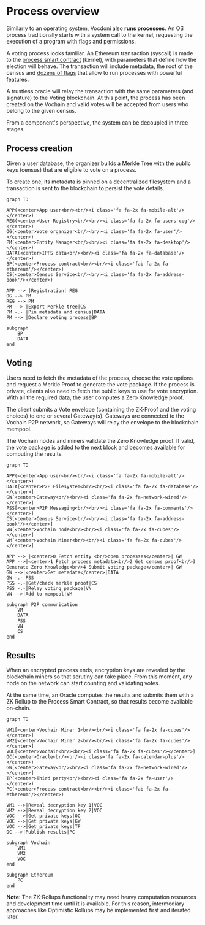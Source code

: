 # Process overview

Similarly to an operating system, Vocdoni also **runs processes**. An OS process traditionally starts with a system call to the kernel, requesting the execution of a program with flags and permissions.

A voting process looks familiar. An Ethereum transaction (syscall) is made to the [process smart contract](https://gitlab.com/vocdoni/dvote-solidity#process) (kernel), with parameters that define how the election will behave. The transaction will include metadata, the root of the census and [dozens of flags](https://gitlab.com/vocdoni/dvote-solidity#types-and-values) that allow to run processes with powerful features.

A trustless oracle will relay the transaction with the same parameters (and signature) to the Voting blockchain. At this point, the process has been created on the Vochain and valid votes will be accepted from users who belong to the given census.

From a component's perspective, the system can be decoupled in three stages.

## Process creation

Given a user database, the organizer builds a Merkle Tree with the public keys (census) that are eligible to vote on a process.

To create one, its metadata is pinned on a decentralized filesystem and a transaction is sent to the blockchain to persist the vote details.

```mermaid
graph TD

APP(<center>App user<br/><br/><i class='fa fa-2x fa-mobile-alt'/></center>)
REG(<center>User Registry<br/><br/><i class='fa fa-2x fa-users-cog'/></center>)
OG(<center>Vote organizer<br/><br/><i class='fa fa-2x fa-user'/></center>)
PM(<center>Entity Manager<br/><br/><i class='fa fa-2x fa-desktop'/></center>)
DATA(<center>IPFS data<br/><br/><i class='fa fa-2x fa-database'/></center>)
BP(<center>Process contract<br/><br/><i class='fab fa-2x fa-ethereum'/></center>)
CS(<center>Census Service<br/><br/><i class='fa fa-2x fa-address-book'/></center>)

APP --> |Registration| REG
OG --> PM
REG --> PM
PM --> |Export Merkle tree|CS
PM -.- |Pin metadata and census|DATA
PM --> |Declare voting process|BP

subgraph 
	BP
	DATA
end
```

## Voting

Users need to fetch the metadata of the process, choose the vote options and request a Merkle Proof to generate the vote package. If the process is private, clients also need to fetch the public keys to use for vote encryption. With all the required data, the user computes a Zero Knowledge proof. 

The client submits a Vote envelope (containing the ZK-Proof and the voting choices) to one or several Gateway(s). Gateways are connected to the Vochain P2P network, so Gateways will relay the envelope to the blockchain mempool.

The Vochain nodes and miners validate the Zero Knowledge proof. If valid, the vote package is added to the next block and becomes available for computing the results.

```mermaid
graph TD

APP(<center>App user<br/><br/><i class='fa fa-2x fa-mobile-alt'/></center>)
DATA[<center>P2P Filesystem<br/><br/><i class='fa fa-2x fa-database'/></center>]
GW[<center>Gateway<br/><br/><i class='fa fa-2x fa-network-wired'/></center>]
PSS[<center>P2P Messaging<br/><br/><i class='fa fa-2x fa-comments'/></center>]
CS[<center>Census Service<br/><br/><i class='fa fa-2x fa-address-book'/></center>]
VN[<center>Vochain node<br/><br/><i class='fa fa-2x fa-cubes'/></center>]
VM[<center>Vochain Miner<br/><br/><i class='fa fa-2x fa-cubes'/></center>]

APP --> |<center>0 Fetch entity <br/>open processes</center>| GW
APP -->|<center>1 Fetch process metadata<br/>2 Get census proof<br/>3 Generate Zero Knowledge<br/>4 Submit voting package</center>| GW
GW -->|<center>Get metadata</center>|DATA
GW -.- PSS
PSS -.-|Get/check merkle proof|CS
PSS -.-|Relay voting package|VN
VN -->|Add to mempool|VM

subgraph P2P communication
	VM
	DATA
	PSS
	VN
	CS
end

```

## Results

When an encrypted process ends, encryption keys are revealed by the blockchain miners so that scrutiny can take place. From this moment, any node on the network can start counting and validating votes.

At the same time, an Oracle computes the results and submits them with a ZK Rollup to the Process Smart Contract, so that results become available on-chain.

```mermaid
graph TD

VM1[<center>Vochain Miner 1<br/><br/><i class='fa fa-2x fa-cubes'/></center>]
VM2[<center>Vochain Miner 2<br/><br/><i class='fa fa-2x fa-cubes'/></center>]
VOC[<center>Vochain<br/><br/><i class='fa fa-2x fa-cubes'/></center>]
OC(<center>Oracle<br/><br/><i class='fa fa-2x fa-calendar-plus'/></center>)
GW[<center>Gateway<br/><br/><i class='fa fa-2x fa-network-wired'/></center>]
TP(<center>Third party<br/><br/><i class='fa fa-2x fa-user'/></center>)
PC(<center>Process contract<br/><br/><i class='fab fa-2x fa-ethereum'/></center>)

VM1 -->|Reveal decryption key 1|VOC
VM2 -->|Reveal decryption key 2|VOC
VOC -->|Get private keys|OC
VOC -->|Get private keys|GW
VOC -->|Get private keys|TP
OC -->|Publish results|PC

subgraph Vochain
	VM1
	VM2
	VOC
end

subgraph Ethereum
	PC
end

```

**Note**: The ZK-Rollups functionality may need heavy computation resources and development time until it is available. For this reason, intermediary approaches like Optimistic Rollups may be implemented first and iterated later.
